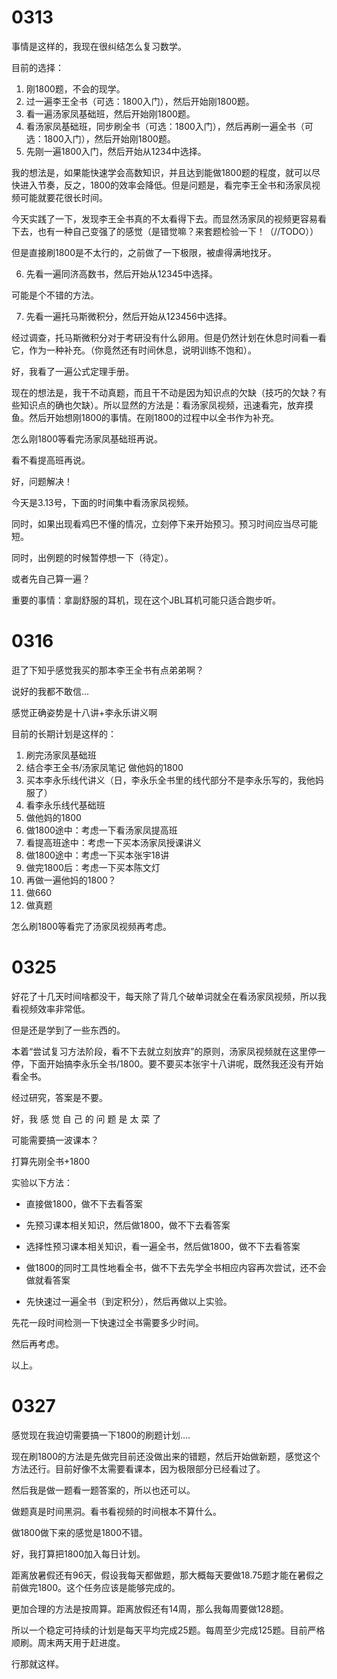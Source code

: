 # 0313

事情是这样的，我现在很纠结怎么复习数学。

目前的选择：

1. 刚1800题，不会的现学。
2. 过一遍李王全书（可选：1800入门），然后开始刚1800题。
3. 看一遍汤家凤基础班，然后开始刚1800题。
4. 看汤家凤基础班，同步刷全书（可选：1800入门），然后再刷一遍全书（可选：1800入门），然后开始刚1800题。
5. 先刚一遍1800入门，然后开始从1234中选择。

我的想法是，如果能快速学会高数知识，并且达到能做1800题的程度，就可以尽快进入节奏，反之，1800的效率会降低。但是问题是，看完李王全书和汤家凤视频可能就要花很长时间。

今天实践了一下，发现李王全书真的不太看得下去。而显然汤家凤的视频更容易看下去，也有一种自己变强了的感觉（是错觉嘛？来套题检验一下！（//TODO））

但是直接刷1800是不太行的，之前做了一下极限，被虐得满地找牙。

6. 先看一遍同济高数书，然后开始从12345中选择。

可能是个不错的方法。

7. 先看一遍托马斯微积分，然后开始从123456中选择。

经过调查，托马斯微积分对于考研没有什么卵用。但是仍然计划在休息时间看一看它，作为一种补充。（你竟然还有时间休息，说明训练不饱和）。

好，我看了一遍公式定理手册。

现在的想法是，我干不动真题，而且干不动是因为知识点的欠缺（技巧的欠缺？有些知识点的确也欠缺）。所以显然的方法是：看汤家凤视频，迅速看完，放弃摸鱼。然后开始想刚1800的事情。在刚1800的过程中以全书作为补充。

怎么刚1800等看完汤家凤基础班再说。

看不看提高班再说。

好，问题解决！

今天是3.13号，下面的时间集中看汤家凤视频。

同时，如果出现看鸡巴不懂的情况，立刻停下来开始预习。预习时间应当尽可能短。

同时，出例题的时候暂停想一下（待定）。

或者先自己算一遍？

重要的事情：拿副舒服的耳机，现在这个JBL耳机可能只适合跑步听。



# 0316

逛了下知乎感觉我买的那本李王全书有点弟弟啊？

说好的我都不敢信...

感觉正确姿势是十八讲+李永乐讲义啊

目前的长期计划是这样的：

1. 刷完汤家凤基础班
2. 结合李王全书/汤家凤笔记 做他妈的1800
3. 买本李永乐线代讲义（日，李永乐全书里的线代部分不是李永乐写的，我他妈服了）
4. 看李永乐线代基础班
5. 做他妈的1800
6. 做1800途中：考虑一下看汤家凤提高班
7. 看提高班途中：考虑一下买本汤家凤授课讲义
8. 做1800途中：考虑一下买本张宇18讲
9. 做完1800后：考虑一下买本陈文灯
10. 再做一遍他妈的1800？
11. 做660
12. 做真题

怎么刷1800等看完了汤家凤视频再考虑。



# 0325

好花了十几天时间啥都没干，每天除了背几个破单词就全在看汤家凤视频，所以我看视频效率非常低。

但是还是学到了一些东西的。

本着“尝试复习方法阶段，看不下去就立刻放弃”的原则，汤家凤视频就在这里停一停，下面开始搞李永乐全书/1800。要不要买本张宇十八讲呢，既然我还没有开始看全书。

经过研究，答案是不要。

好，我 感 觉 自 己 的 问 题 是 太 菜 了

可能需要搞一波课本？

打算先刚全书+1800

实验以下方法：

- 直接做1800，做不下去看答案
- 先预习课本相关知识，然后做1800，做不下去看答案
- 选择性预习课本相关知识，看一遍全书，然后做1800，做不下去看答案
- 做1800的同时工具性地看全书，做不下去先学全书相应内容再次尝试，还不会做就看答案

- 先快速过一遍全书（到定积分），然后再做以上实验。

先花一段时间检测一下快速过全书需要多少时间。

然后再考虑。

以上。



# 0327

感觉现在我迫切需要搞一下1800的刷题计划….

现在刷1800的方法是先做完目前还没做出来的错题，然后开始做新题，感觉这个方法还行。目前好像不太需要看课本，因为极限部分已经看过了。

然后我是做一题看一题答案的，所以也还可以。

做题真是时间黑洞。看书看视频的时间根本不算什么。

做1800做下来的感觉是1800不错。



好，我打算把1800加入每日计划。

距离放暑假还有96天，假设我每天都做题，那大概每天要做18.75题才能在暑假之前做完1800。这个任务应该是能够完成的。

更加合理的方法是按周算。距离放假还有14周，那么我每周要做128题。

所以一个稳定可持续的计划是每天平均完成25题。每周至少完成125题。目前严格顺刷。周末两天用于赶进度。

行那就这样。